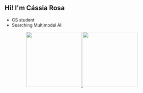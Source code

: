 ## Hi! I'm Cássia Rosa

- CS student
- Searching Multimodal AI

<div align="center">
  <a href="https://github.com/cassiasilvaR">
  <img height="180em" src="https://github-readme-stats.vercel.app/api?username=cassiasilvaR&show_icons=true&theme=dracula&include_all_commits=true&count_private=true"/>
  <img height="180em" src="https://github-readme-stats.vercel.app/api/top-langs/?username=cassiasilvaR&layout=compact&langs_count=7&theme=dracula"/>
</div>
